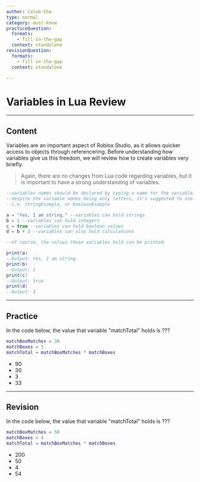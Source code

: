 ```yaml
---
author: Caleb-Cha
type: normal
category: must-know
practiceQuestion:
  formats:
    - fill-in-the-gap
  context: standalone
revisionQuestion:
  formats:
    - fill-in-the-gap
  context: standalone

---
```


# Variables in Lua Review
---

## Content

Variables are an important aspect of Roblox Studio, as it allows quicker access to objects through referencering. Before understanding how variables give us this freedom, we will review how to create variables very briefly. 

> Again, there are no changes from Lua code regarding variables, but it is important to have a strong understanding of variables. 

```lua
--variables names should be declared by typing a name for the variable, followed by an equal sign.
--despite the variable names being only letters, it's suggested to use descriptive names to organize your code.
--i.e. stringExample, or booleanExample

a = "Yes, I am string." --variables can hold strings
b = 1 --variables can hold integers
c = true --variables can hold boolean values
d = b + 2 --variables can also hold calculations

--of course, the values these variables hold can be printed.

print(a)
--Output: Yes, I am string.
print(b)
--Output: 1
print(c)
--Output: true
print(d)
--Output: 3
```

---

## Practice

In the code below, the value that variable "matchTotal" holds is ???

```lua
matchBoxMatches = 30
matchBoxes = 3
matchTotal = matchBoxMatches * matchBoxes
```

- 90
- 30
- 3
- 33

---

## Revision

In the code below, the value that variable "matchTotal" holds is ???

```lua
matchBoxMatches = 50
matchBoxes = 4
matchTotal = matchBoxMatches * matchBoxes
```

- 200
- 50
- 4
- 54